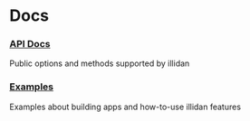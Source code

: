 # Docs

### [API Docs](./api/README.md)

Public options and methods supported by illidan

### [Examples](./examples/README.md)

Examples about building apps and how-to-use illidan features